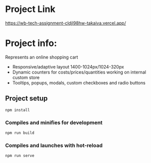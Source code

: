# Project Link

https://wb-tech-assignment-cldjl98hw-takaiva.vercel.app/

# Project info:
Represents an online shopping cart
- Responsive/adaptive layout 1400-1024px/1024-320px
- Dynamic counters for costs/prices/quantities working on internal custom store
- Tooltips, popups, modals, custom checkboxes and radio buttons

## Project setup

```
npm install
```

### Compiles and minifies for development

```
npm run build
```

### Compiles and launches with hot-reload

```
npm run serve
```

